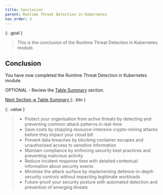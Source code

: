 ```yaml
---
title: Conclusion
parent: Runtime Threat Detection in Kubernetes  
nav_order: 3
---
```


{: .goal }
> This is the conclusion of the Runtime Threat Detection in Kubernetes module.

## Conclusion

You have now completed the Runtime Threat Detection in Kubernetes module.

OPTIONAL - Review the [Table Summary]({{site.baseurl}}/docs/modules/runtime-threat-detection/runtime-threat-detection-kubernetes/table-summary.html) section.

[Next Section ➜ Table Summary ]({{site.baseurl}}/docs/modules/runtime-threat-detection/runtime-threat-detection-kubernetes/table-summary.html){: .btn }

{: .value }
> - Protect your organisation from active threats by detecting and preventing common attack patterns in real-time
> - Save costs by stopping resource-intensive crypto-mining attacks before they impact your cloud bill
> - Prevent data breaches by blocking container escapes and unauthorised access to sensitive information
> - Maintain compliance by enforcing security best practices and preventing malicious activity
> - Reduce incident response time with detailed contextual information about security events
> - Minimise the attack surface by implementing defence-in-depth security controls without impacting legitimate workloads
> - Future-proof your security posture with automated detection and prevention of emerging threats